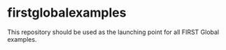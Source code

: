 # firstglobalexamples
This repository should be used as the launching point for all FIRST Global examples.
